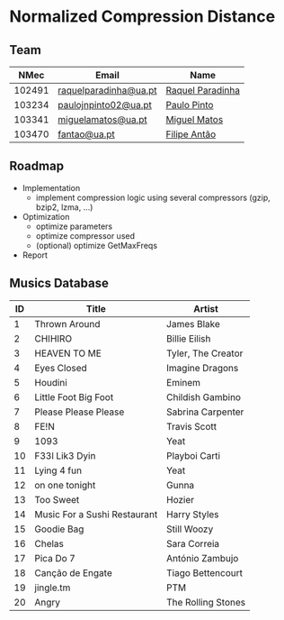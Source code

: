 # Normalized Compression Distance 

## Team

| NMec   | Email                 | Name                                                   |
|--------|-----------------------|--------------------------------------------------------|
| 102491 | raquelparadinha@ua.pt | [Raquel Paradinha](https://github.com/raquelparadinha) |
| 103234 | paulojnpinto02@ua.pt  | [Paulo Pinto](https://github.com/Pjnp5)                |
| 103341 | miguelamatos@ua.pt    | [Miguel Matos](https://github.com/mankings)            |
| 103470 | fantao@ua.pt          | [Filipe Antão](https://github.com/fantao)              |

## Roadmap

- Implementation
  - implement compression logic using several compressors (gzip, bzip2, lzma, ...)
- Optimization
  - optimize parameters
  - optimize compressor used
  - (optional) optimize GetMaxFreqs
- Report

## Musics Database

| ID | Title                        | Artist             |
|----|------------------------------|--------------------|
|  1 | Thrown Around                | James Blake        |
|  2 | CHIHIRO                      | Billie Eilish      |
|  3 | HEAVEN TO ME                 | Tyler, The Creator |
|  4 | Eyes Closed                  | Imagine Dragons    | 
|  5 | Houdini                      | Eminem             |
|  6 | Little Foot Big Foot         | Childish Gambino   |
|  7 | Please Please Please         | Sabrina Carpenter  |
|  8 | FE!N                         | Travis Scott       |
|  9 | 1093                         | Yeat               |
| 10 | F33l Lik3 Dyin               | Playboi Carti      |
| 11 | Lying 4 fun                  | Yeat               |
| 12 | on one tonight               | Gunna              |
| 13 | Too Sweet                    | Hozier             |
| 14 | Music For a Sushi Restaurant | Harry Styles       |
| 15 | Goodie Bag                   | Still Woozy        |
| 16 | Chelas                       | Sara Correia       |
| 17 | Pica Do 7                    | António Zambujo    | 
| 18 | Canção de Engate             | Tiago Bettencourt  | 
| 19 | jingle.tm                    | PTM                | 
| 20 | Angry                        | The Rolling Stones | 


